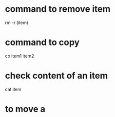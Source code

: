 # command to remove item
rm -r (item)
# command to copy 
cp item1 item2
# check content of an item
cat item
# to move a
